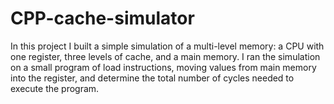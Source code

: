 # CPP-cache-simulator
In this project I built a simple simulation of a multi-level memory: a CPU with one register, three levels of cache, and a main memory. I ran the simulation on a small program of load instructions, moving values from main memory into the register, and determine the total number of cycles needed to execute the program.
